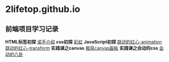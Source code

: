 # 2lifetop.github.io
## 前端项目学习记录
**HTML标签初探**
[诺手介绍](https://2lifetop.github.io/html/index.html)
**css初探**
[彩虹](https://2lifetop.github.io/rainbow/index.html)
**JavaScript初探**
[跳动的红心-animation](https://2lifetop.github.io/css-heart/animation/index.html)
[跳动的红心-transform](https://2lifetop.github.io/css-heart/transform/index.html)
**实践课之canvas**
[极简canvas画板](https://2lifetop.github.io/canvas/index.html)
**实践课之会动的css**
[会动的八卦](https://2lifetop.github.io/bagua/src/index.html)


